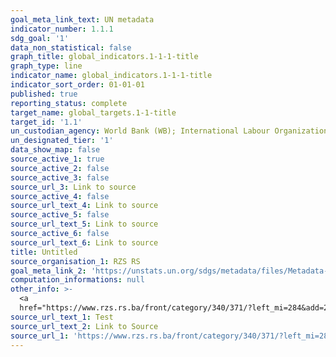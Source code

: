 ```yaml
---
goal_meta_link_text: UN metadata
indicator_number: 1.1.1
sdg_goal: '1'
data_non_statistical: false
graph_title: global_indicators.1-1-1-title
graph_type: line
indicator_name: global_indicators.1-1-1-title
indicator_sort_order: 01-01-01
published: true
reporting_status: complete
target_name: global_targets.1-1-title
target_id: '1.1'
un_custodian_agency: World Bank (WB); International Labour Organization (ILO)
un_designated_tier: '1'
data_show_map: false
source_active_1: true
source_active_2: false
source_active_3: false
source_url_3: Link to source
source_active_4: false
source_url_text_4: Link to source
source_active_5: false
source_url_text_5: Link to source
source_active_6: false
source_url_text_6: Link to source
title: Untitled
source_organisation_1: RZS RS
goal_meta_link_2: 'https://unstats.un.org/sdgs/metadata/files/Metadata-01-01-01a.pdf'
computation_informations: null
other_info: >-
  <a
  href="https://www.rzs.rs.ba/front/category/340/371/?left_mi=284&add=284#stanovnistvo">Test</a>
source_url_text_1: Test
source_url_text_2: Link to Source
source_url_1: 'https://www.rzs.rs.ba/front/category/340/371/?left_mi=284&add=284#stanovnistvo'
---
```

